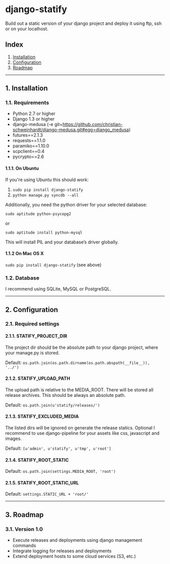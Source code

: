 # django-statify #

Build out a static version of your django project and deploy it using ftp, ssh 
or on your localhost.


## Index ##

1. [Installation](#1-installation)
2. [Configuration](#2-configuration)
3. [Roadmap](#3-roadmap)


- - -

## 1. Installation ##


### 1.1. Requirements ###

* Python 2.7 or higher
* Django 1.3 or higher
* django-medusa (-e git+https://github.com/christian-schweinhardt/django-medusa.git#egg=django_medusa)
* futures==2.1.3
* requests==1.1.0
* paramiko==1.10.0
* scpclient==0.4
* pycrypto==2.6


#### 1.1.1. On Ubuntu ####

If you're using Ubuntu this should work:

1. `sudo pip install django-statify`
2. `python manage.py syncdb --all`

Additionally, you need the python driver for your selected database:

`sudo aptitude python-psycopg2`

or

`sudo aptitude install python-mysql`

This will install PIL and your database’s driver globally.


#### 1.1.2 On Mac OS X ####

`sudo pip install django-statify` (see above)


### 1.2. Database ###

I recommend using SQLite, MySQL or PostgreSQL.


- - -

## 2. Configuration ##


### 2.1. Required settings ###


#### 2.1.1. STATIFY_PROJECT_DIR ####

The project dir should be the absolute path to your django project, where your 
manage.py is stored.

Default: `os.path.join(os.path.dirname(os.path.abspath(__file__)), '../')`


#### 2.1.2. STATIFY_UPLOAD_PATH ####

The upload path is relative to the MEDIA_ROOT. There will be stored all release 
archives. This should be always an absolute path.

Default: `os.path.join(u'statify/releases/')`


#### 2.1.3. STATIFY_EXCLUDED_MEDIA ####

The listed dirs will be ignored on generate the release statics.
Optional I recommend to use django-pipeline for your assets like css, 
javascript and images.

Default: `[u'admin', u'statify', u'tmp', u'root']`


#### 2.1.4. STATIFY_ROOT_STATIC ####

Default: `os.path.join(settings.MEDIA_ROOT, 'root')`


#### 2.1.5. STATIFY_ROOT_STATIC_URL ####

Default: `settings.STATIC_URL + 'root/'`


- - -

## 3. Roadmap ##


### 3.1. Version 1.0 ###

* Execute releases and deployments using django management commands
* Integrate logging for releases and deployments
* Extend deployment hosts to some cloud services (S3, etc.)
